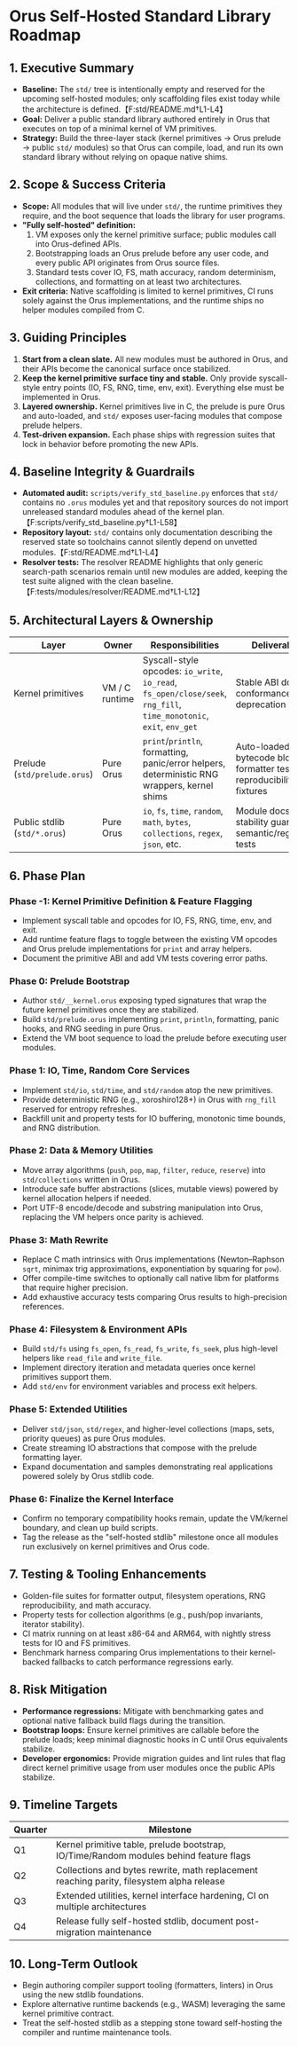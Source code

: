 # Orus Self-Hosted Standard Library Roadmap

## 1. Executive Summary
- **Baseline:** The `std/` tree is intentionally empty and reserved for the upcoming self-hosted modules; only scaffolding files exist today while the architecture is defined.【F:std/README.md†L1-L4】
- **Goal:** Deliver a public standard library authored entirely in Orus that executes on top of a minimal kernel of VM primitives.
- **Strategy:** Build the three-layer stack (kernel primitives → Orus prelude → public `std/` modules) so that Orus can compile, load, and run its own standard library without relying on opaque native shims.

## 2. Scope & Success Criteria
- **Scope:** All modules that will live under `std/`, the runtime primitives they require, and the boot sequence that loads the library for user programs.
- **"Fully self-hosted" definition:**
  1. VM exposes only the kernel primitive surface; public modules call into Orus-defined APIs.
  2. Bootstrapping loads an Orus prelude before any user code, and every public API originates from Orus source files.
  3. Standard tests cover IO, FS, math accuracy, random determinism, collections, and formatting on at least two architectures.
- **Exit criteria:** Native scaffolding is limited to kernel primitives, CI runs solely against the Orus implementations, and the runtime ships no helper modules compiled from C.

## 3. Guiding Principles
1. **Start from a clean slate.** All new modules must be authored in Orus, and their APIs become the canonical surface once stabilized.
2. **Keep the kernel primitive surface tiny and stable.** Only provide syscall-style entry points (IO, FS, RNG, time, env, exit). Everything else must be implemented in Orus.
3. **Layered ownership.** Kernel primitives live in C, the prelude is pure Orus and auto-loaded, and `std/` exposes user-facing modules that compose prelude helpers.
4. **Test-driven expansion.** Each phase ships with regression suites that lock in behavior before promoting the new APIs.

## 4. Baseline Integrity & Guardrails
- **Automated audit:** `scripts/verify_std_baseline.py` enforces that `std/` contains no `.orus` modules yet and that repository sources do not import unreleased standard modules ahead of the kernel plan.【F:scripts/verify_std_baseline.py†L1-L58】
- **Repository layout:** `std/` contains only documentation describing the reserved state so toolchains cannot silently depend on unvetted modules.【F:std/README.md†L1-L4】
- **Resolver tests:** The resolver README highlights that only generic search-path scenarios remain until new modules are added, keeping the test suite aligned with the clean baseline.【F:tests/modules/resolver/README.md†L1-L12】

## 5. Architectural Layers & Ownership
| Layer | Owner | Responsibilities | Deliverables |
| --- | --- | --- | --- |
| Kernel primitives | VM / C runtime | Syscall-style opcodes: `io_write`, `io_read`, `fs_open/close/seek`, `rng_fill`, `time_monotonic`, `exit`, `env_get` | Stable ABI doc, conformance tests, deprecation policy |
| Prelude (`std/prelude.orus`) | Pure Orus | `print`/`println`, formatting, panic/error helpers, deterministic RNG wrappers, kernel shims | Auto-loaded bytecode blob, formatter tests, RNG reproducibility fixtures |
| Public stdlib (`std/*.orus`) | Pure Orus | `io`, `fs`, `time`, `random`, `math`, `bytes`, `collections`, `regex`, `json`, etc. | Module docs, API stability guarantees, semantic/regression tests |

## 6. Phase Plan

### Phase -1: Kernel Primitive Definition & Feature Flagging
- Implement syscall table and opcodes for IO, FS, RNG, time, env, and exit.
- Add runtime feature flags to toggle between the existing VM opcodes and Orus prelude implementations for `print` and array helpers.
- Document the primitive ABI and add VM tests covering error paths.

### Phase 0: Prelude Bootstrap
- Author `std/__kernel.orus` exposing typed signatures that wrap the future kernel primitives once they are stabilized.
- Build `std/prelude.orus` implementing `print`, `println`, formatting, panic hooks, and RNG seeding in pure Orus.
- Extend the VM boot sequence to load the prelude before executing user modules.

### Phase 1: IO, Time, Random Core Services
- Implement `std/io`, `std/time`, and `std/random` atop the new primitives.
- Provide deterministic RNG (e.g., xoroshiro128+) in Orus with `rng_fill` reserved for entropy refreshes.
- Backfill unit and property tests for IO buffering, monotonic time bounds, and RNG distribution.

### Phase 2: Data & Memory Utilities
- Move array algorithms (`push`, `pop`, `map`, `filter`, `reduce`, `reserve`) into `std/collections` written in Orus.
- Introduce safe buffer abstractions (slices, mutable views) powered by kernel allocation helpers if needed.
- Port UTF-8 encode/decode and substring manipulation into Orus, replacing the VM helpers once parity is achieved.

### Phase 3: Math Rewrite
- Replace C math intrinsics with Orus implementations (Newton–Raphson `sqrt`, minimax trig approximations, exponentiation by squaring for `pow`).
- Offer compile-time switches to optionally call native libm for platforms that require higher precision.
- Add exhaustive accuracy tests comparing Orus results to high-precision references.

### Phase 4: Filesystem & Environment APIs
- Build `std/fs` using `fs_open`, `fs_read`, `fs_write`, `fs_seek`, plus high-level helpers like `read_file` and `write_file`.
- Implement directory iteration and metadata queries once kernel primitives support them.
- Add `std/env` for environment variables and process exit helpers.

### Phase 5: Extended Utilities
- Deliver `std/json`, `std/regex`, and higher-level collections (maps, sets, priority queues) as pure Orus modules.
- Create streaming IO abstractions that compose with the prelude formatting layer.
- Expand documentation and samples demonstrating real applications powered solely by Orus stdlib code.

### Phase 6: Finalize the Kernel Interface
- Confirm no temporary compatibility hooks remain, update the VM/kernel boundary, and clean up build scripts.
- Tag the release as the "self-hosted stdlib" milestone once all modules run exclusively on kernel primitives and Orus code.

## 7. Testing & Tooling Enhancements
- Golden-file suites for formatter output, filesystem operations, RNG reproducibility, and math accuracy.
- Property tests for collection algorithms (e.g., push/pop invariants, iterator stability).
- CI matrix running on at least x86-64 and ARM64, with nightly stress tests for IO and FS primitives.
- Benchmark harness comparing Orus implementations to their kernel-backed fallbacks to catch performance regressions early.

## 8. Risk Mitigation
- **Performance regressions:** Mitigate with benchmarking gates and optional native fallback build flags during the transition.
- **Bootstrap loops:** Ensure kernel primitives are callable before the prelude loads; keep minimal diagnostic hooks in C until Orus equivalents stabilize.
- **Developer ergonomics:** Provide migration guides and lint rules that flag direct kernel primitive usage from user modules once the public APIs stabilize.

## 9. Timeline Targets
| Quarter | Milestone |
| --- | --- |
| Q1 | Kernel primitive table, prelude bootstrap, IO/Time/Random modules behind feature flags |
| Q2 | Collections and bytes rewrite, math replacement reaching parity, filesystem alpha release |
| Q3 | Extended utilities, kernel interface hardening, CI on multiple architectures |
| Q4 | Release fully self-hosted stdlib, document post-migration maintenance |

## 10. Long-Term Outlook
- Begin authoring compiler support tooling (formatters, linters) in Orus using the new stdlib foundations.
- Explore alternative runtime backends (e.g., WASM) leveraging the same kernel primitive contract.
- Treat the self-hosted stdlib as a stepping stone toward self-hosting the compiler and runtime maintenance tools.
